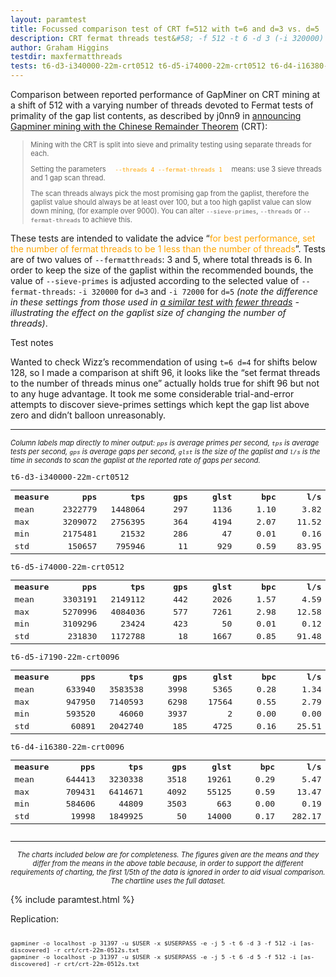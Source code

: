 ```yaml
---
layout: paramtest
title: Focussed comparison test of CRT f=512 with t=6 and d=3 vs. d=5
description: CRT fermat threads test&#58; -f 512 -t 6 -d 3 (-i 320000) vs -d 5 (-i 72000)
author: Graham Higgins
testdir: maxfermatthreads
tests: t6-d3-i340000-22m-crt0512 t6-d5-i74000-22m-crt0512 t6-d4-i16380-22m-crt0096 t6-d5-i7190-22m-crt0096
---
```


<div class="ui raised padded container segment">
  <p>Comparison between reported performance of GapMiner on CRT mining at a shift of 512 with a varying number of threads devoted to Fermat tests of primality of the gap list contents, as described by j0nn9 in <a href="https://bitcointalk.org/index.php?topic=822498.msg11296309#msg11296309" target="_blank">announcing Gapminer mining with the Chinese Remainder Theorem</a> (CRT):</p>
  <blockquote style="font-size:80%"><p>Mining with the CRT is split into sieve and primality testing using separate threads for each.</p> 
  <p>Setting the parameters <code style="color:orange">  --threads 4 --fermat-threads 1  </code> means: use 3 sieve threads and 1 gap scan thread.</p>
  <p>The scan threads always pick the most promising gap from the gaplist, therefore the gaplist value should always be at least over 100, but a too high gaplist value can slow down mining, (for example over 9000). You can alter <code>--sieve-primes</code>, <code>--threads</code> or <code>--fermat-threads</code> to achieve this.</p>
  </blockquote>
  <p>These tests are intended to validate the advice “<span style="color:orange">for best performance, set the number of fermat threads to be 1 less than the number of threads</span>”. Tests are of two values of <code>--fermatthreads</code>: 3 and 5, where total threads is 6. In order to keep the size of the gaplist within the recommended bounds, the value of <code>--sieve-primes</code> is adjusted according to the selected value of <code>--fermat-threads</code>: <code>-i 320000</code> for <code>d=3</code> and <code>-i 72000</code> for <code>d=5</code> <em>(note the difference in these settings from those used in <a href="/paramtests/fermatthreads/" target="_blank">a similar test with fewer threads</a> - illustrating the effect on the gaplist size of changing the number of threads)</em>.</p>
  <p class="ui tiny header">Test notes</p>
  <p>Wanted to check Wizz’s recommendation of using <code>t=6 d=4</code> for shifts below 128, so I made a comparison at shift 96, it looks like the “set fermat threads to the number of threads minus one” actually holds true for shift 96 but not to any huge advantage. It took me some considerable trial-and-error attempts to discover sieve-primes settings which kept the gap list above zero and didn’t balloon unreasonably.</p>
  <hr/>
  <p style="font-size: 80%"><em>Column labels map directly to miner output: <code>pps</code> is average primes per second, <code>tps</code> is average tests per second, <code>gps</code> is average gaps per second, <code>glst</code> is the size of the gaplist and <code>l/s</code> is the time in seconds to scan the gaplist at the reported rate of gaps per second.</em></p>
  <a href="pandasvariancetest"></a>
  <div style="font-family: monospace; font-size:90%">
    <div class="ui two column doubling stackable grid container">
        <div class="column">
            <p class="ui tiny header" style="margin:0;padding:0">t6-d3-i340000-22m-crt0512</p>
            <table width="100%">
                <tr><th align="left">measure</th><th align="right" width="16%">pps</th><th align="right" width="16%">tps</th><th align="right" width="16%">gps</th><th align="right" width="16%">glst</th><th align="right" width="16%">bpc</th><th align="right" width="16%">l/s</th></tr>
                <tr><td align="left">mean</td><td align="right">2322779</td><td align="right">1448064</td><td align="right">297</td><td align="right">1136</td><td align="right">1.10</td><td align="right">3.82</td></tr>
                <tr><td align="left">max</td><td align="right">3209072</td><td align="right">2756395</td><td align="right">364</td><td align="right">4194</td><td align="right">2.07</td><td align="right">11.52</td></tr>
                <tr><td align="left">min</td><td align="right">2175481</td><td align="right">21532</td><td align="right">286</td><td align="right">47</td><td align="right">0.01</td><td align="right">0.16</td></tr>
                <tr><td align="left">std</td><td align="right">150657</td><td align="right">795946</td><td align="right">11</td><td align="right">929</td><td align="right">0.59</td><td align="right">83.95</td></tr>
            </table>
        </div>
        <div class="column">
            <p class="ui tiny header" style="margin:0;padding:0">t6-d5-i74000-22m-crt0512</p>
            <table width="100%">
                <tr><th align="left">measure</th><th align="right" width="16%">pps</th><th align="right" width="16%">tps</th><th align="right" width="16%">gps</th><th align="right" width="16%">glst</th><th align="right" width="16%">bpc</th><th align="right" width="16%">l/s</th></tr>
                <tr><td align="left">mean</td><td align="right">3303191</td><td align="right">2149112</td><td align="right">442</td><td align="right">2026</td><td align="right">1.57</td><td align="right">4.59</td></tr>
                <tr><td align="left">max</td><td align="right">5270996</td><td align="right">4084036</td><td align="right">577</td><td align="right">7261</td><td align="right">2.98</td><td align="right">12.58</td></tr>
                <tr><td align="left">min</td><td align="right">3109296</td><td align="right">23424</td><td align="right">423</td><td align="right">50</td><td align="right">0.01</td><td align="right">0.12</td></tr>
                <tr><td align="left">std</td><td align="right">231830</td><td align="right">1172788</td><td align="right">18</td><td align="right">1667</td><td align="right">0.85</td><td align="right">91.48</td></tr>
            </table>
        </div>
    </div>
    <div class="ui two column doubling stackable grid container">
        <div class="column">
            <p class="ui tiny header" style="margin:0;padding:0">t6-d5-i7190-22m-crt0096</p>
            <table width="100%">
                <tr><th align="left">measure</th><th align="right" width="16%">pps</th><th align="right" width="16%">tps</th><th align="right" width="16%">gps</th><th align="right" width="16%">glst</th><th align="right" width="16%">bpc</th><th align="right" width="16%">l/s</th></tr>
                <tr><td align="left">mean</td><td align="right">633940</td><td align="right">3583538</td><td align="right">3998</td><td align="right">5365</td><td align="right">0.28</td><td align="right">1.34</td></tr>
                <tr><td align="left">max</td><td align="right">947950</td><td align="right">7140593</td><td align="right">6298</td><td align="right">17564</td><td align="right">0.55</td><td align="right">2.79</td></tr>
                <tr><td align="left">min</td><td align="right">593520</td><td align="right">46060</td><td align="right">3937</td><td align="right">2</td><td align="right">0.00</td><td align="right">0.00</td></tr>
                <tr><td align="left">std</td><td align="right">60891</td><td align="right">2042740</td><td align="right">185</td><td align="right">4725</td><td align="right">0.16</td><td align="right">25.51</td></tr>
            </table>
        </div>
        <div class="column">
            <p class="ui tiny header" style="margin:0;padding:0">t6-d4-i16380-22m-crt0096</p>
            <table width="100%">
                <tr><th align="left">measure</th><th align="right" width="16%">pps</th><th align="right" width="16%">tps</th><th align="right" width="16%">gps</th><th align="right" width="16%">glst</th><th align="right" width="16%">bpc</th><th align="right" width="16%">l/s</th></tr>
                <tr><td align="left">mean</td><td align="right">644413</td><td align="right">3230338</td><td align="right">3518</td><td align="right">19261</td><td align="right">0.29</td><td align="right">5.47</td></tr>
                <tr><td align="left">max</td><td align="right">709431</td><td align="right">6414671</td><td align="right">4092</td><td align="right">55125</td><td align="right">0.59</td><td align="right">13.47</td></tr>
                <tr><td align="left">min</td><td align="right">584606</td><td align="right">44809</td><td align="right">3503</td><td align="right">663</td><td align="right">0.00</td><td align="right">0.19</td></tr>
                <tr><td align="left">std</td><td align="right">19998</td><td align="right">1849925</td><td align="right">50</td><td align="right">14000</td><td align="right">0.17</td><td align="right">282.17</td></tr>
            </table>
        </div>
    </div>
  </div>
  <hr>
  <p style="font-size: 80%; text-align:center"><em>The charts included below are for completeness. The figures given are the means and they differ from the means in the above table because, in order to support the different requirements of charting, the first 1/5th of the data is ignored in order to aid visual comparison. The chartline uses the full dataset.</em></p>
</div>

{% include paramtest.html %}

<div class="ui raised padded container segment">
  <p>Replication: 
  <pre style="font-size:80%"><code class="bash">
gapminer -o localhost -p 31397 -u $USER -x $USERPASS -e -j 5 -t 6 -d 3 -f 512 -i [as-discovered] -r crt/crt-22m-0512s.txt
gapminer -o localhost -p 31397 -u $USER -x $USERPASS -e -j 5 -t 6 -d 5 -f 512 -i [as-discovered] -r crt/crt-22m-0512s.txt</code></pre>
</p>
</div>
